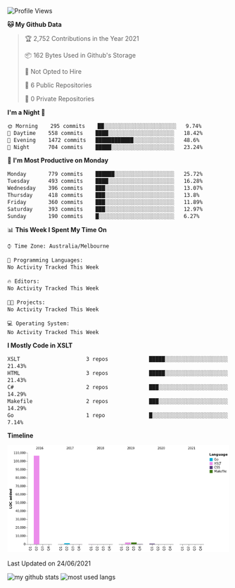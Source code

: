 <!--START_SECTION:waka-->
![Profile Views](http://img.shields.io/badge/Profile%20Views-0-blue)

**🐱 My Github Data** 

> 🏆 2,752 Contributions in the Year 2021
 > 
> 📦 162 Bytes Used in Github's Storage 
 > 
> 🚫 Not Opted to Hire
 > 
> 📜 6 Public Repositories 
 > 
> 🔑 0 Private Repositories  
 > 
**I'm a Night 🦉** 

```text
🌞 Morning    295 commits    ██░░░░░░░░░░░░░░░░░░░░░░░   9.74% 
🌆 Daytime    558 commits    ████░░░░░░░░░░░░░░░░░░░░░   18.42% 
🌃 Evening    1472 commits   ████████████░░░░░░░░░░░░░   48.6% 
🌙 Night      704 commits    █████░░░░░░░░░░░░░░░░░░░░   23.24%

```
📅 **I'm Most Productive on Monday** 

```text
Monday       779 commits    ██████░░░░░░░░░░░░░░░░░░░   25.72% 
Tuesday      493 commits    ████░░░░░░░░░░░░░░░░░░░░░   16.28% 
Wednesday    396 commits    ███░░░░░░░░░░░░░░░░░░░░░░   13.07% 
Thursday     418 commits    ███░░░░░░░░░░░░░░░░░░░░░░   13.8% 
Friday       360 commits    ███░░░░░░░░░░░░░░░░░░░░░░   11.89% 
Saturday     393 commits    ███░░░░░░░░░░░░░░░░░░░░░░   12.97% 
Sunday       190 commits    █░░░░░░░░░░░░░░░░░░░░░░░░   6.27%

```


📊 **This Week I Spent My Time On** 

```text
⌚︎ Time Zone: Australia/Melbourne

💬 Programming Languages: 
No Activity Tracked This Week

🔥 Editors: 
No Activity Tracked This Week

🐱‍💻 Projects: 
No Activity Tracked This Week

💻 Operating System: 
No Activity Tracked This Week

```

**I Mostly Code in XSLT** 

```text
XSLT                     3 repos             █████░░░░░░░░░░░░░░░░░░░░   21.43% 
HTML                     3 repos             █████░░░░░░░░░░░░░░░░░░░░   21.43% 
C#                       2 repos             ███░░░░░░░░░░░░░░░░░░░░░░   14.29% 
Makefile                 2 repos             ███░░░░░░░░░░░░░░░░░░░░░░   14.29% 
Go                       1 repo              █░░░░░░░░░░░░░░░░░░░░░░░░   7.14%

```


**Timeline**

![Chart not found](https://raw.githubusercontent.com/opoudjis/opoudjis/main/charts/bar_graph.png) 


 Last Updated on 24/06/2021
<!--END_SECTION:waka-->


![my github stats](https://github-readme-stats.vercel.app/api?username=opoudjis&show_icons=true&theme=tokyonight&line_height=27)
![most used langs](https://github-readme-stats.vercel.app/api/top-langs/?username=opoudjis&hide=css,html&theme=tokyonight)

<!--
**opoudjis/opoudjis** is a ✨ _special_ ✨ repository because its `README.md` (this file) appears on your GitHub profile.

Here are some ideas to get you started:

- 🔭 I’m currently working on ...
- 🌱 I’m currently learning ...
- 👯 I’m looking to collaborate on ...
- 🤔 I’m looking for help with ...
- 💬 Ask me about ...
- 📫 How to reach me: ...
- 😄 Pronouns: ...
- ⚡ Fun fact: ...
-->
